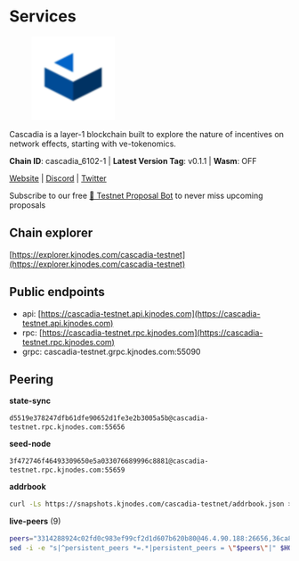 # Services

<figure><img src="https://raw.githubusercontent.com/kj89/cosmos-images/main/logos/cascadia.png" width="150" alt=""><figcaption></figcaption></figure>

Cascadia is a layer-1 blockchain built to explore the  nature of incentives on network effects, starting  with ve-tokenomics.

**Chain ID**: cascadia_6102-1 | **Latest Version Tag**: v0.1.1 | **Wasm**: OFF

[Website](https://www.cascadia.foundation) | [Discord](https://discord.gg/cascadia) | [Twitter](https://twitter.com/CascadiaSystems)



Subscribe to our free [🤖 Testnet Proposal Bot](https://t.me/kjnodes_testnet_proposal_bot) to never miss upcoming proposals


## Chain explorer
[https://explorer.kjnodes.com/cascadia-testnet](https://explorer.kjnodes.com/cascadia-testnet)

## Public endpoints

* api: [https://cascadia-testnet.api.kjnodes.com](https://cascadia-testnet.api.kjnodes.com)
* rpc: [https://cascadia-testnet.rpc.kjnodes.com](https://cascadia-testnet.rpc.kjnodes.com)
* grpc: cascadia-testnet.grpc.kjnodes.com:55090

## Peering

**state-sync**

```text
d5519e378247dfb61dfe90652d1fe3e2b3005a5b@cascadia-testnet.rpc.kjnodes.com:55656
```

**seed-node**

```text
3f472746f46493309650e5a033076689996c8881@cascadia-testnet.rpc.kjnodes.com:55659
```

**addrbook**
```bash
curl -Ls https://snapshots.kjnodes.com/cascadia-testnet/addrbook.json > $HOME/.cascadiad/config/addrbook.json
```

**live-peers** (9)
```bash
peers="3314288924c02fd0c983ef99cf2d1d607b620b80@46.4.90.188:26656,36ca8d32631eeb973322aec9b8a9b810d5344cd4@91.201.113.194:56656,4ab70c0ac15cccba56b55c61e1c5ba0e21b7f79a@75.119.139.88:30656,1d61222b7b8e180aacebfd57fbd2d8ab95ebdc4c@65.109.93.152:35656,32bcc51674dd83a316323a67918c1cee25163291@65.109.72.12:26656,46b554c4cddbde4adb7b10e7b6c66e46845ffc33@135.181.116.109:22796,d5519e378247dfb61dfe90652d1fe3e2b3005a5b@65.109.68.190:55656,63cf1e7583eabf365856027815bc1491f2bc7939@65.108.2.41:60556,45d9fba9830260e6ee302ab3b3802f354aa3e5d8@65.109.69.240:36656"
sed -i -e "s|^persistent_peers *=.*|persistent_peers = \"$peers\"|" $HOME/.cascadiad/config/config.toml
```
